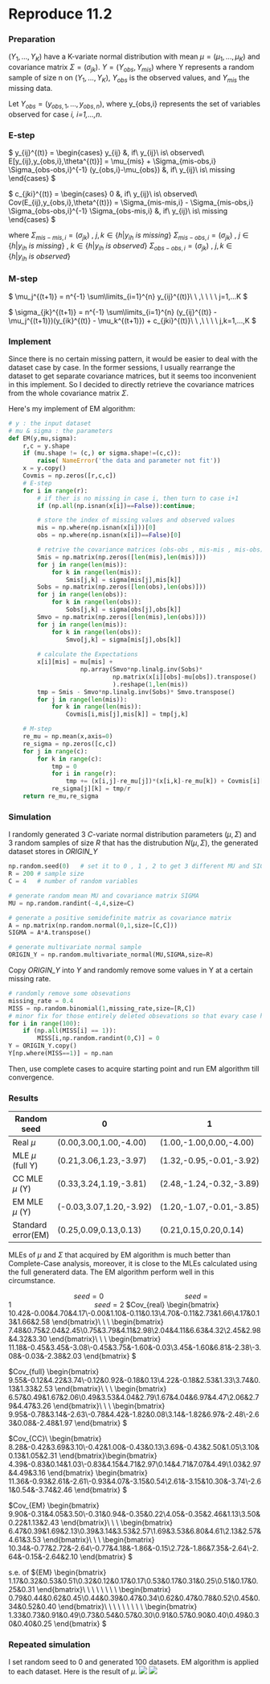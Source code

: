 # Reproduce 11.2

### Preparation
$(Y_1,...,Y_K)$ have a K-variate normal distribution with mean $\mu=(\mu_1,...,\mu_K)$ and covariance matrix $\Sigma = (\sigma_{jk})$. $Y=(Y_{obs},Y_{mis})$ where Y represents a random sample of size n on $(Y_1,...,Y_K)$, $Y_{obs}$ is the observed values, and $Y_{mis}$ the missing data.

Let $Y_{obs} = (y_{obs,1},...,y_{obs,n})$, where y_{obs,i} represents the set of variables observed for case _i, i=1,...,n_.

### E-step
$
y_{ij}^{(t)} = \begin{cases}
y_{ij} &, if\ y_{ij}\ is\ observed\\
E[y_{ij},y_{obs,i},\theta^{(t)}] = \mu_{mis} + \Sigma_{mis-obs,i} \Sigma_{obs-obs,i}^{-1} (y_{obs,i}-\mu_{obs}) &, if\ y_{ij}\ is\ missing
\end{cases}
$

$
c_{jki}^{(t)} = \begin{cases}
0 &, if\ y_{ij}\ is\ observed\\
Cov(E_{ij},y_{obs,i},\theta^{(t)}) = \Sigma_{mis-mis,i} - \Sigma_{mis-obs,i} \Sigma_{obs-obs,i}^{-1} \Sigma_{obs-mis,i} &, if\ y_{ij}\ is\ missing
\end{cases}
$

where
$\Sigma_{mis-mis,i} = (\sigma_{jk})\ ,\ j,k\in\{h|y_{ih}\ is\ missing\}$
$\Sigma_{mis-obs,i} = (\sigma_{jk})\ ,\ j\in\{h|y_{ih}\ is\ missing\}\ ,\ k\in\{h|y_{ih}\ is\ observed\}$
$\Sigma_{obs-obs,i} = (\sigma_{jk})\ ,\ j,k\in\{h|y_{ih}\ is\ observed\}$

### M-step
$
\mu_j^{(t+1)} = n^{-1} \sum\limits_{i=1}^{n} y_{ij}^{(t)}\ \ ,\ \ \ \  j=1,...K
$

$
\sigma_{jk}^{(t+1)} = n^{-1} \sum\limits_{i=1}^{n} (y_{ij}^{(t)} - \mu_j^{(t+1)})(y_{ik}^{(t)} - \mu_k^{(t+1)}) + c_{jki}^{(t)}\ \ ,\ \ \ \ j,k=1,...,K
$

### Implement
Since there is no certain missing pattern, it would be easier to deal with the dataset case by case. In the former sessions, I usually rearrange the dataset to get separate covariance matrices, but it seems too inconvenient in this implement. So I decided to directly retrieve the covariance matrices from the whole covariance matrix $\Sigma$.

Here's my implement of EM algorithm:
```python
# y : the input dataset
# mu & sigma : the parameters
def EM(y,mu,sigma):
    r,c = y.shape
    if (mu.shape != (c,) or sigma.shape!=(c,c)):
        raise( NameError('the data and parameter not fit'))
    x = y.copy()
    Covmis = np.zeros([r,c,c])
    # E-step
    for i in range(r):
        # if ther is no missing in case i, then turn to case i+1
        if (np.all(np.isnan(x[i])==False)):continue;

        # store the index of missing values and observed values
        mis = np.where(np.isnan(x[i]))[0]
        obs = np.where(np.isnan(x[i])==False)[0]

        # retrive the covariance matrices (obs-obs , mis-mis , mis-obs)
        Smis = np.matrix(np.zeros([len(mis),len(mis)]))
        for j in range(len(mis)):
            for k in range(len(mis)):
                Smis[j,k] = sigma[mis[j],mis[k]]
        Sobs = np.matrix(np.zeros([len(obs),len(obs)]))
        for j in range(len(obs)):
            for k in range(len(obs)):
                Sobs[j,k] = sigma[obs[j],obs[k]]
        Smvo = np.matrix(np.zeros([len(mis),len(obs)]))
        for j in range(len(mis)):
            for k in range(len(obs)):
                Smvo[j,k] = sigma[mis[j],obs[k]]
        
        # calculate the Expectations
        x[i][mis] = mu[mis] +
                    np.array(Smvo*np.linalg.inv(Sobs)*
                             np.matrix(x[i][obs]-mu[obs]).transpose()
                             ).reshape(1,len(mis))
        tmp = Smis - Smvo*np.linalg.inv(Sobs)* Smvo.transpose()
        for j in range(len(mis)):
            for k in range(len(mis)):
                Covmis[i,mis[j],mis[k]] = tmp[j,k]

    # M-step
    re_mu = np.mean(x,axis=0)
    re_sigma = np.zeros([c,c])
    for j in range(c):
        for k in range(c):
            tmp = 0
            for i in range(r):
                tmp += (x[i,j]-re_mu[j])*(x[i,k]-re_mu[k]) + Covmis[i][j][k]
            re_sigma[j][k] = tmp/r
    return re_mu,re_sigma
```

### Simulation

I randomly generated 3 _C_-variate normal distribution parameters $(\mu,\Sigma)$ and 3 random samples of size _R_ that has the distrubution $N(\mu,\Sigma)$, the generated dataset stores in _ORIGIN_Y_

```python
np.random.seed(0)   # set it to 0 , 1 , 2 to get 3 different MU and SIGMA
R = 200 # sample size
C = 4   # number of random variables

# generate random mean MU and covariance matrix SIGMA
MU = np.random.randint(-4,4,size=C)

# generate a positive semidefinite matrix as covariance matrix
A = np.matrix(np.random.normal(0,1,size=[C,C]))
SIGMA = A*A.transpose()

# generate multivariate normal sample
ORIGIN_Y = np.random.multivariate_normal(MU,SIGMA,size=R)
```
Copy _ORIGIN_Y_ into _Y_ and randomly remove some values in Y at a certain missing rate.
```python
# randomly remove some obsevations
missing_rate = 0.4
MISS = np.random.binomial(1,missing_rate,size=[R,C])
# minor fix for those entirely deleted obsevations so that evary case has observations
for i in range(100):
    if (np.all(MISS[i] == 1)):
        MISS[i,np.random.randint(0,C)] = 0
Y = ORIGIN_Y.copy()
Y[np.where(MISS==1)] = np.nan
```
Then, use complete cases to acquire starting point and run EM algorithm till convergence.

### Results
| Random seed        | 0                       | 1                        | 2                       |
|--------------------|-------------------------|--------------------------|-------------------------|
| Real $\mu$         | (0.00,3.00,1.00,-4.00)  | (1.00,-1.00,0.00,-4.00)  | (-4.00,3.00,1.00,-4.00) |
| MLE $\mu$ (full Y) | (0.21,3.06,1.23,-3.97)  | (1.32,-0.95,-0.01,-3.92) | (-3.98,3.20,0.79,-4.03) |
| CC MLE $\mu$ (Y)   | (0.33,3.24,1.19,-3.81)  | (2.48,-1.24,-0.32,-3.89) | (-2.87,2.98,0.60,-4.24) |
| EM MLE $\mu$ (Y)   | (-0.03,3.07,1.20,-3.92) | (1.20,-1.07,-0.01,-3.85) | (-3.80,3.19,0.68,-4.03) |
| Standard error(EM) | (0.25,0.09,0.13,0.13)   | (0.21,0.15,0.20,0.14)    | (0.28,0.18,0.22,0.12)   |


MLEs of $\mu$ and $\Sigma$ that acquired by EM algorithm is much better than Complete-Case analysis, moreover, it is close to the MLEs calculated using the full generaterd data. The EM algorithm perform well in this circumstance.

$\ \ \ \ \ \ \ \ \ \ \ \ \ \ \ \ \ \ \ \ \ \ \ \ \ \ \ \ \ \ \ \ \ seed=0 \ \ \ \ \ \ \ \ \ \ \ \ \ \ \ \ \ \ \ \ \ \ \ \ \ \ \ \ \ \ \ \ \ \ \ \ \ \ \ \ \ seed=1 \ \ \ \ \ \ \ \ \ \ \ \ \ \ \ \ \ \ \ \ \ \ \ \ \ \ \ \ \ \ \ \ \ \ \ \ \ \ \ \ \ \ seed=2$
$Cov_{real}
\begin{bmatrix}
10.42&-0.00&4.70&4.17\\-0.00&1.10&-0.11&0.13\\4.70&-0.11&2.73&1.66\\4.17&0.13&1.66&2.58
\end{bmatrix}\ \ \ 
\begin{bmatrix}
7.48&0.75&2.04&2.45\\0.75&3.79&4.11&2.98\\2.04&4.11&6.63&4.32\\2.45&2.98&4.32&3.30
\end{bmatrix}\ \ \ 
\begin{bmatrix}
11.18&-0.45&3.45&-3.08\\-0.45&3.75&-1.60&-0.03\\3.45&-1.60&6.81&-2.38\\-3.08&-0.03&-2.38&2.03
\end{bmatrix}
$

$Cov_{full}
\begin{bmatrix}
9.55&-0.12&4.22&3.74\\-0.12&0.92&-0.18&0.13\\4.22&-0.18&2.53&1.33\\3.74&0.13&1.33&2.53
\end{bmatrix}\ \ \ 
\begin{bmatrix}
6.57&0.49&1.67&2.06\\0.49&3.53&4.04&2.79\\1.67&4.04&6.97&4.47\\2.06&2.79&4.47&3.26
\end{bmatrix}\ \ \ 
\begin{bmatrix}
9.95&-0.78&3.14&-2.63\\-0.78&4.42&-1.82&0.08\\3.14&-1.82&6.97&-2.48\\-2.63&0.08&-2.48&1.97
\end{bmatrix}
$

$Cov_{CC}\ 
\begin{bmatrix}
8.28&-0.42&3.69&3.10\\-0.42&1.00&-0.43&0.13\\3.69&-0.43&2.50&1.05\\3.10&0.13&1.05&2.31
\end{bmatrix}\begin{bmatrix}
4.39&-0.83&0.14&1.03\\-0.83&4.15&4.71&2.97\\0.14&4.71&7.07&4.49\\1.03&2.97&4.49&3.16
\end{bmatrix}
\begin{bmatrix}
11.36&-0.93&2.61&-2.61\\-0.93&4.07&-3.15&0.54\\2.61&-3.15&10.30&-3.74\\-2.61&0.54&-3.74&2.46
\end{bmatrix}
$

$Cov_{EM}
\begin{bmatrix}
9.90&-0.31&4.05&3.50\\-0.31&0.94&-0.35&0.22\\4.05&-0.35&2.46&1.13\\3.50&0.22&1.13&2.43
\end{bmatrix}\ \ \ 
\begin{bmatrix}
6.47&0.39&1.69&2.13\\0.39&3.14&3.53&2.57\\1.69&3.53&6.80&4.61\\2.13&2.57&4.61&3.53
\end{bmatrix}\ \ \ 
\begin{bmatrix}
10.34&-0.77&2.72&-2.64\\-0.77&4.18&-1.86&-0.15\\2.72&-1.86&7.35&-2.64\\-2.64&-0.15&-2.64&2.10
\end{bmatrix}
$

s.e. of ${EM}
\begin{bmatrix}
1.17&0.32&0.53&0.51\\0.32&0.12&0.17&0.17\\0.53&0.17&0.31&0.25\\0.51&0.17&0.25&0.31
\end{bmatrix}\ \ \ \ \ \ \ \ 
\begin{bmatrix}
0.79&0.44&0.62&0.45\\0.44&0.39&0.47&0.34\\0.62&0.47&0.78&0.52\\0.45&0.34&0.52&0.40
\end{bmatrix}\ \ \ \ \ \ \ \ \ 
\begin{bmatrix}
1.33&0.73&0.91&0.49\\0.73&0.54&0.57&0.30\\0.91&0.57&0.90&0.40\\0.49&0.30&0.40&0.25
\end{bmatrix}
$

### Repeated simulation

I set random seed to 0 and generated 100 datasets. EM algorithm is applied to each dataset. Here is the result of $\mu$.
![](box.png)
![](box1.png)